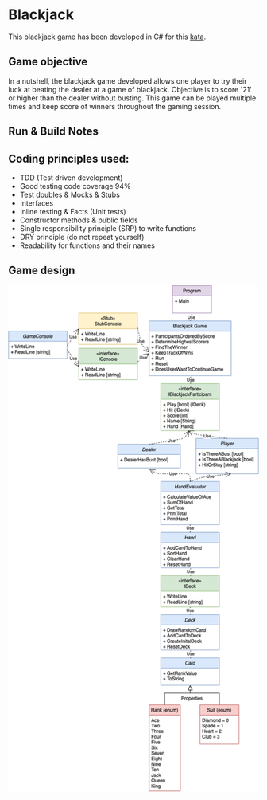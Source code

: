 # Blackjack

This blackjack game has been developed in C# for this [kata](https://github.com/MYOB-Technology/General_Developer/blob/main/katas/kata-foundational/foundational-kata-blackjack.md). 

## Game objective

In a nutshell, the blackjack game developed allows one player to try their luck at beating the dealer at a game of blackjack. Objective is to score '21' or higher than the dealer without busting. This game can be played multiple times and keep score of winners throughout the gaming session.

## Run & Build Notes

## Coding principles used:
- TDD (Test driven development)
- Good testing code coverage 94%
- Test doubles & Mocks & Stubs
- Interfaces
- Inline testing & Facts (Unit tests)
- Constructor methods & public fields 
- Single responsibility principle (SRP) to write functions
- DRY principle (do not repeat yourself)
- Readability for functions and their names

## Game design

![UML diagram](https://github.com/josephinechong-myob/Blackjack/blob/master/blackjack-3.drawio.png)
